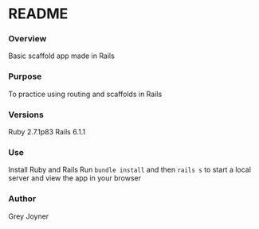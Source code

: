 # README

### Overview
Basic scaffold app made in Rails

### Purpose
To practice using routing and scaffolds in Rails

### Versions
Ruby 2.7.1p83
Rails 6.1.1

### Use
Install Ruby and Rails
Run `bundle install` and then `rails s` to start a local server and view the app in your browser

### Author
Grey Joyner